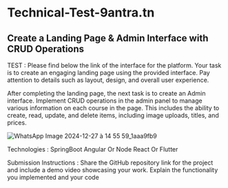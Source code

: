 # Technical-Test-9antra.tn
## Create a Landing Page &amp; Admin Interface with CRUD Operations
TEST : Please find below the link of the interface for the  platform. Your task is to create an engaging landing page using the provided interface. Pay attention to details such as layout, design, and overall user experience.

After completing the landing page, the next task is to create an Admin interface. Implement CRUD operations in the admin panel to manage various information on each course in the page. This includes the ability to create, read, update, and delete items, including image uploads, titles, and prices.

![WhatsApp Image 2024-12-27 à 14 55 59_1aaa9fb9](https://github.com/user-attachments/assets/f870bfca-e70a-4634-b48f-ca4b142bd51b)

Technologies : SpringBoot Angular Or Node React Or Flutter

Submission Instructions :
Share the GitHub repository link for the project and include a demo video showcasing your work. Explain the functionality you implemented and your code
